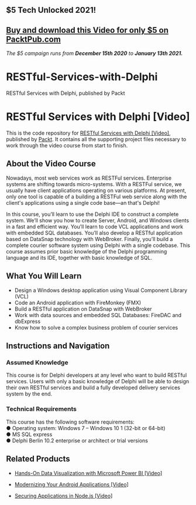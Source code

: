 ## $5 Tech Unlocked 2021!
[Buy and download this Video for only $5 on PacktPub.com](https://www.packtpub.com/product/restful-services-with-delphi-video/9781789951882)
-----
*The $5 campaign         runs from __December 15th 2020__ to __January 13th 2021.__*

# RESTful-Services-with-Delphi
RESTful Services with Delphi, published by Packt 
# RESTful Services with Delphi [Video]
This is the code repository for [RESTful Services with Delphi [Video]](https://www.packtpub.com/application-development/restful-services-delphi-video), published by [Packt](https://www.packtpub.com/?utm_source=github). It contains all the supporting project files necessary to work through the video course from start to finish.
## About the Video Course
Nowadays, most web services work as RESTFul services. Enterprise systems are shifting towards micro-systems. With a RESTFul service, we usually have client applications operating on various platforms. At present, only one tool is capable of a building a RESTFul web service along with the client's applications using a single code base—an that's Delphi!

In this course, you’ll learn to use the Delphi IDE to construct a complete system. We’ll show you how to create Server, Android, and Windows clients in a fast and efficient way. You’ll learn to code VCL applications and work with embedded SQL databases. You’ll also develop a RESTful application based on DataSnap technology with WebBroker. Finally, you’ll build a complete courier software system using Delphi with a single codebase. This course assumes prior basic knowledge of the Delphi programming language and its IDE, together with basic knowledge of SQL.

<H2>What You Will Learn</H2>
<DIV class=book-info-will-learn-text>
<UL>
<LI> Design a Windows desktop application using Visual Component Library (VCL)
<LI> Code an Android application with FireMonkey (FMX)
<LI> Build a RESTful application on DataSnap with WebBroker
<LI> Work with data sources and embedded SQL Databases: FireDAC and dbExpress
<LI> Know how to solve a complex business problem of courier services  
</LI></UL></DIV>

## Instructions and Navigation
### Assumed Knowledge
This course is for Delphi developers at any level who want to build RESTful services. Users with only a basic knowledge of Delphi will be able to design their own RESTful services and build a fully developed delivery services system by the end.
### Technical Requirements
This course has the following software requirements:<br/>
●	Operating system: Windows 7 – Windows 10 1 (32-bit or 64-bit)</br>
●	MS SQL express</br>
●	Delphi Berlin 10.2 enterprise or architect or trial versions</br>


## Related Products
* [Hands-On Data Visualization with Microsoft Power BI [Video]](https://www.packtpub.com/big-data-and-business-intelligence/hands-data-visualization-microsoft-power-bi-video?utm_source=github&utm_medium=repository&utm_campaign=9781789805185)

* [Modernizing Your Android Applications [Video]](https://www.packtpub.com/application-development/modernizing-your-android-applications-video?utm_source=github&utm_medium=repository&utm_campaign=9781789950502)

* [Securing Applications in Node.js [Video]](https://www.packtpub.com/web-development/securing-applications-nodejs-video?utm_source=github&utm_medium=repository&utm_campaign=9781789136791)

